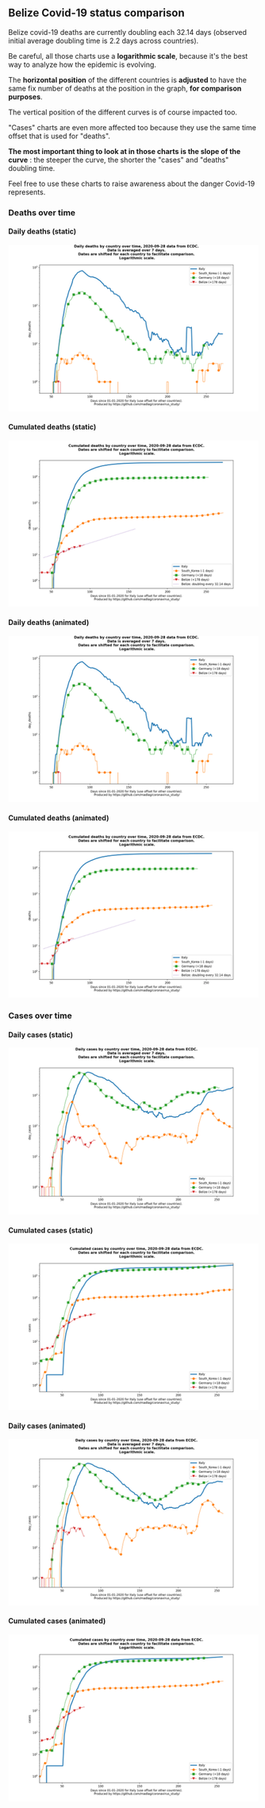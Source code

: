 ## Belize Covid-19 status comparison 

Belize covid-19 deaths are currently doubling each 32.14 days (observed initial average doubling time is 2.2 days across countries).



Be careful, all those charts use a **logarithmic scale**, because it's the best way to analyze how the epidemic is evolving.
 
The **horizontal position** of the different countries is **adjusted** to have the same fix number of deaths at the position in the graph, **for comparison purposes**.

The vertical position of the different curves is of course impacted too.

"Cases" charts are even more affected too because they use the same time offset that is used for "deaths".

**The most important thing to look at in those charts is the slope of the curve** : the steeper the curve, the shorter the "cases" and "deaths" doubling time.

Feel free to use these charts to raise awareness about the danger Covid-19 represents. 


 
### Deaths over time
 
#### Daily deaths (static)
![Belize covid-19 daily deaths static chart](https://raw.githubusercontent.com/madlag/coronavirus_study/master/notebooks/graphs/2020-09-28/countries/Belize/2020-09-28_Belize_day_deaths.png "Belize covid-19 day_deaths static chart")   
 
#### Cumulated deaths (static)
![Belize covid-19 cumulated deaths static chart](https://raw.githubusercontent.com/madlag/coronavirus_study/master/notebooks/graphs/2020-09-28/countries/Belize/2020-09-28_Belize_deaths.png "Belize covid-19 deaths static chart")   
 
#### Daily deaths (animated)
![Belize covid-19 daily deaths animated chart](https://raw.githubusercontent.com/madlag/coronavirus_study/master/notebooks/graphs/2020-09-28/countries/Belize/2020-09-28_Belize_day_deaths.gif "Belize covid-19 day_deaths animated chart")   
 
#### Cumulated deaths (animated)
![Belize covid-19 cumulated deaths animated chart](https://raw.githubusercontent.com/madlag/coronavirus_study/master/notebooks/graphs/2020-09-28/countries/Belize/2020-09-28_Belize_deaths.gif "Belize covid-19 deaths animated chart")   

 
### Cases over time
 
#### Daily cases (static)
![Belize covid-19 daily cases static chart](https://raw.githubusercontent.com/madlag/coronavirus_study/master/notebooks/graphs/2020-09-28/countries/Belize/2020-09-28_Belize_day_cases.png "Belize covid-19 day_cases static chart")   
 
#### Cumulated cases (static)
![Belize covid-19 cumulated cases static chart](https://raw.githubusercontent.com/madlag/coronavirus_study/master/notebooks/graphs/2020-09-28/countries/Belize/2020-09-28_Belize_cases.png "Belize covid-19 cases static chart")   
 
#### Daily cases (animated)
![Belize covid-19 daily cases animated chart](https://raw.githubusercontent.com/madlag/coronavirus_study/master/notebooks/graphs/2020-09-28/countries/Belize/2020-09-28_Belize_day_cases.gif "Belize covid-19 day_cases animated chart")   
 
#### Cumulated cases (animated)
![Belize covid-19 cumulated cases animated chart](https://raw.githubusercontent.com/madlag/coronavirus_study/master/notebooks/graphs/2020-09-28/countries/Belize/2020-09-28_Belize_cases.gif "Belize covid-19 cases animated chart")   

